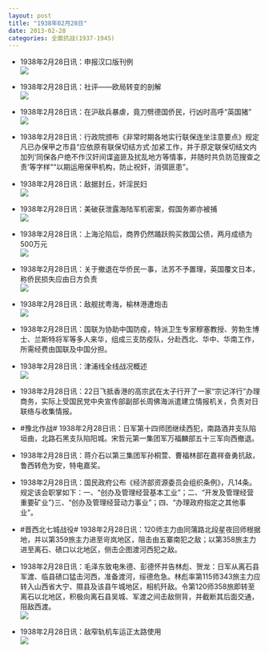 ```yaml
---
layout: post
title: "1938年02月28日"
date: 2013-02-28
categories: 全面抗战(1937-1945)
---
```


<meta name="referrer" content="no-referrer" />

- 1938年2月28日讯：申报汉口版刊例 <br/><img src="https://ww2.sinaimg.cn/large/aca367d8jw1e29je0uz45j.jpg" />

- 1938年2月28日讯：社评——欧局转变的剖解 <br/><img src="https://ww1.sinaimg.cn/large/aca367d8jw1e29hnnh83qj.jpg" />

- 1938年2月28日讯：在沪敌兵暴虐，竟刀劈德国侨民，行凶时高呼“英国猪” <br/><img src="https://ww3.sinaimg.cn/large/aca367d8jw1e29fx7ap16j.jpg" />

- 1938年2月28日讯：行政院颁布《非常时期各地实行联保连坐注意要点》规定凡已办保甲之市县“应依原有联保切结方式·加紧工作，并于原定联保切结文内加列‘同保各户绝不作汉奸间谍盗匪及扰乱地方等情事，并随时共负防范搜查之责’等字样”“以期运用保甲机构，防止祝奸，消弭匪患”。 

- 1938年2月28日讯：敌据封丘，奸淫民妇 <br/><img src="https://ww3.sinaimg.cn/large/aca367d8jw1e29apxe3wlj.jpg" />

- 1938年2月28日讯：美破获泄露海陆军机密案，假国务卿亦被捕 <br/><img src="https://ww1.sinaimg.cn/large/aca367d8jw1e298zlpm68j.jpg" />

- 1938年2月28日讯：上海沦陷后，商界仍然踊跃购买救国公债，两月成绩为500万元 <br/><img src="https://ww3.sinaimg.cn/large/aca367d8jw1e29798528yj.jpg" />

- 1938年2月28日讯：关于撤退在华侨民一事，法苏不予置理，英国覆文日本，称侨民损失应由日方负责 <br/><img src="https://ww2.sinaimg.cn/large/aca367d8jw1e295ixvzapj.jpg" />

- 1938年2月28日讯：敌舰扰粤海，榆林港遭炮击 <br/><img src="https://ww1.sinaimg.cn/large/aca367d8jw1e293sc1ri1j.jpg" />

- 1938年2月28日讯：国联为协助中国防疫，特派卫生专家穆塞教授、劳勃生博士、兰斯特将军等多人来华，组成三支防疫队，分赴西北、华中、华南工作，所需经费由国联及中国分担。 

- 1938年2月28日讯：津浦线全线战况概述 <br/><img src="https://ww3.sinaimg.cn/large/aca367d8jw1e290bg5o3yj.jpg" />

- 1938年2月28日讯：22日飞抵香港的高宗武在太子行开了一家“宗记洋行”办理商务，实际上受国民党中央宣传部副部长周佛海派遣建立情报机关，负责对日联络与收集情报。 

- #豫北作战# 1938年2月28日讯：日军第十四师团继续西犯，南路酒井支队陷垣曲，北路石黑支队陷阳城。宋哲元第一集团军万福麟部五十三军向西撤退。 

- 1938年2月28日讯：蒋介石以第三集团军孙桐萱、曹福林部在嘉祥奋勇抗敌，鲁西转危为安，特电嘉奖。 

- 1938年2月28日讯：国民政府公布《经济部资源委员会组织条例》，凡14条。规定该会职掌如下：一、“创办及管理经营基本工业”；二、“开发及管理经营重要矿业”}三、“创办及管理经营动力事业”；四、“办理政府指定之其他事业”。 

- #晋西北七城战役# 1938年2月28日讯：120师主力由同蒲路北段星夜回师根据地，并以第359旅主力进至岢岚地区，阻击由五寨南犯之敌；以第358旅主力进至离石、碛口以北地区，侧击企图渡河西犯之敌。 

- 1938年2月28日讯：毛泽东致电朱德、彭德怀并告林彪、贺龙：日军从离石县军渡、临县碛口猛击河西，准备渡河，绥德危急。林彪率第115师343旅主力应转入山西省大宁、隰县及该县午城地区，相机歼敌。令第120师358旅即转至离石以北地区，积极向离石县吴城、军渡之间击敌侧背，并截断其后面交通，阻敌西渡。 <br/><img src="https://ww1.sinaimg.cn/large/aca367d8jw1e28rn7lvoej.jpg" />

- 1938年2月28日讯：敌窄轨机车运正太路使用 <br/><img src="https://ww1.sinaimg.cn/large/aca367d8jw1e28r2ec5oqj.jpg" />

